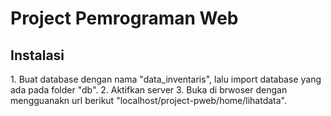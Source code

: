 # Project Pemrograman Web

<h2>Instalasi</h2>
1. Buat database dengan nama "data_inventaris", lalu import database yang ada pada folder "db".
2. Aktifkan server
3. Buka di brwoser dengan mengguanakn url berikut "localhost/project-pweb/home/lihatdata".


